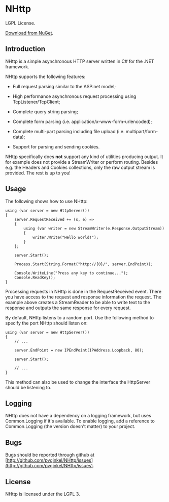 # NHttp

LGPL License.

[Download from NuGet](http://nuget.org/packages/NHttp).

## Introduction

NHttp is a simple asynchronous HTTP server written in C# for the .NET framework.

NHttp supports the following features:

* Full request parsing similar to the ASP.net model;

* High performance asynchronous request processing using TcpListener/TcpClient;

* Complete query string parsing;

* Complete form parsing (i.e. application/x-www-form-urlencoded);

* Complete multi-part parsing including file upload (i.e. multipart/form-data);

* Support for parsing and sending cookies.

NHttp specifically does **not** support any kind of utilities producing output.
It for example does not provide a StreamWriter or perform routing. Besides e.g.
the Headers and Cookies collections, only the raw output stream is provided.
The rest is up to you!

## Usage

The following shows how to use NHttp:

    using (var server = new HttpServer())
    {
        server.RequestReceived += (s, e) =>
        {
            using (var writer = new StreamWriter(e.Response.OutputStream))
            {
                writer.Write("Hello world!");
            }
        };

        server.Start();

        Process.Start(String.Format("http://{0}/", server.EndPoint));

        Console.WriteLine("Press any key to continue...");
        Console.ReadKey();
    }

Processing requests in NHttp is done in the RequestReceived event. There you
have access to the request and response information the request. The example
above creates a StreamReader to be able to write text to the response and
outputs the same response for every request.

By default, NHttp listens to a random port. Use the following method to specify
the port NHttp should listen on:

    using (var server = new HttpServer())
    {
        // ...

        server.EndPoint = new IPEndPoint(IPAddress.Loopback, 80);

        server.Start();

        // ...
    }

This method can also be used to change the interface the HttpServer should be
listening to.

## Logging

NHttp does not have a dependency on a logging framework, but uses Common.Logging
if it's available. To enable logging, add a reference to Common.Logging (the
version doesn't matter) to your project.

## Bugs

Bugs should be reported through github at
[http://github.com/pvginkel/NHttp/issues](http://github.com/pvginkel/NHttp/issues).

## License

NHttp is licensed under the LGPL 3.